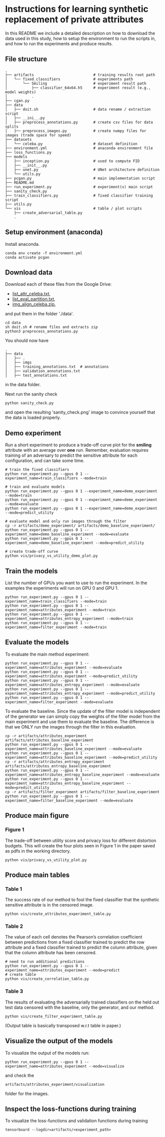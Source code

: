 # Instructions for learning synthetic replacement of private attributes
In this README we include a detailed description on how to download the data
used in this study, how to setup the environment to run the scripts in, and how
to run the experiments and produce results.

## File structure

    .
    ├── artifacts                           # training results root path
    │   └── fixed_classifiers               # experiments path
    │       └── Smiling                     # experiment result path
    │           ├── classifier_64x64.h5     # experiment result (e.g., model weights)
    │           .
    ├── cgan.py
    ├── data
    │   ├── doit.sh                         # data rename / extraction script
    │   ├── __ini__.py
    │   ├── preprocess_annotations.py       # create csv files for data splits
    │   ├── preprocess_images.py            # create numpy files for images (trade space for speed)
    ├── datasets
    │   └── celeba.py                       # dataset definition
    ├── environment.yml                     # anaconda environment file
    ├── loss_functions.py
    ├── models
    │   ├── inception.py                    # used to compute FID
    │   ├── __init__.py
    │   ├── unet.py                         # UNet architecture definition
    │   └── utils.py
    ├── pcgan.py                            # main implementation script
    ├── README.md      
    ├── run_experiment.py                   # experiment(s) main script
    ├── sanity_check.py
    ├── train_classifiers.py                # fixed classifier training script
    ├── utils.py
    └── vis                                 # table / plot scripts
        ├── create_adversarial_table.py
        .

## Setup environment (anaconda)
Install anaconda.

    conda env create -f environment.yml
    conda activate pcgan

## Download data
Download each of these files from the Google Drive:

- [list_attr_celeba.txt](https://drive.google.com/open?id=0B7EVK8r0v71pblRyaVFSWGxPY0U),
- [list_eval_partition.txt](https://drive.google.com/open?id=0B7EVK8r0v71pY0NSMzRuSXJEVkk),
- [img_align_celeba.zip](https://drive.google.com/open?id=0B7EVK8r0v71pZjFTYXZWM3FlRnM),

and put them in the folder './data'. 

    cd data
    sh doit.sh # rename files and extracts zip
    python3 preprocess_annotations.py

You should now have

    .
    ├── data
    │   ├── .
    │   ├── imgs
    │   ├── training_annotations.txt  # annotations
    │   ├── validation_annotations.txt
    │   ├── test_annotations.txt

in the data folder. 

Next run the sanity check

    python sanity_check.py

and open the resulting 'sanity_check.png' image to convince yourself that the
data is loaded properly.

## Demo experiment
Run a short experiment to produce a trade-off curve plot for the __smiling__ attribute with an average over __one__ run. Remember, evaluation requires training of an adversary to predict the sensitive attribute for each configuration, and can take some time.

    # train the fixed classifiers
    python run_experiment.py --gpus 0 1 --experiment_name=train_classifiers --mode=train

    # train and evaluate models
    python run_experiment.py --gpus 0 1 --experiment_name=demo_experiment --mode=train
    python run_experiment.py --gpus 0 1 --experiment_name=demo_experiment --mode=evaluate
    python run_experiment.py --gpus 0 1 --experiment_name=demo_experiment --mode=predict_utility
    
    # evaluate model and only run images through the filter
    cp -r artifacts/demo_experiment/ artifacts/demo_baseline_experiment/
    python run_experiment.py --gpus 0 1 --experiment_name=demo_baseline_experiment --mode=evaluate
    python run_experiment.py --gpus 0 1 --experiment_name=demo_baseline_experiment --mode=predict_utility

    # create trade-off curve
    python vis/privacy_vs_utility_demo_plot.py

## Train the models
List the number of GPUs you want to use to run the experiment. In the examples
the experiments will run on GPU 0 and GPU 1.

    python run_experiment.py --gpus 0 1 --experiment_name=train_classifiers --mode=train
    python run_experiment.py --gpus 0 1 --experiment_name=attributes_experiment --mode=train
    python run_experiment.py --gpus 0 1 --experiment_name=attributes_entropy_experiment --mode=train
    python run_experiment.py --gpus 0 1 --experiment_name=filter_experiment --mode=train

## Evaluate the models
To evaluate the main method experiment:

    python run_experiment.py --gpus 0 1 --experiment_name=attributes_experiment --mode=evaluate
    python run_experiment.py --gpus 0 1 --experiment_name=attributes_experiment --mode=predict_utility
    python run_experiment.py --gpus 0 1 --experiment_name=attributes_entropy_experiment --mode=evaluate
    python run_experiment.py --gpus 0 1 --experiment_name=attributes_entropy_experiment --mode=predict_utility
    python run_experiment.py --gpus 0 1 --experiment_name=filter_experiment --mode=evaluate

To evaluate the baseline. Since the update of the filter model is independent
of the generator we can simply copy the weights of the filter model from the
main experiment and use them to evaluate the baseline. The difference is
that we ONLY run the images through the filter in this evaluation.

    cp -r artifacts/attributes_experiment artifacts/attributes_baseline_experiment
    python run_experiment.py --gpus 0 1 --experiment_name=attributes_baseline_experiment --mode=evaluate
    python run_experiment.py --gpus 0 1 --experiment_name=attributes_baseline_experiment --mode=predict_utility
    cp -r artifacts/attributes_entropy_experiment artifacts/attributes_entropy_baseline_experiment
    python run_experiment.py --gpus 0 1 --experiment_name=attributes_entropy_baseline_experiment --mode=evaluate
    python run_experiment.py --gpus 0 1 --experiment_name=attributes_entropy_baseline_experiment --mode=predict_utility
    cp -r artifacts/filter_experiment artifacts/filter_baseline_experiment
    python run_experiment.py --gpus 0 1 --experiment_name=filter_baseline_experiment --mode=evaluate

## Produce main figure

### Figure 1
The trade-off between utility score and privacy loss for different distortion budgets. This will create the four plots seen in Figure 1 in the paper saved as pdfs in the working directory.

    python vis/privacy_vs_utility_plot.py

## Produce main tables

### Table 1
The success rate of our method to fool the fixed classifier that the synthetic
sensitive attribute is in the censored image.

    python vis/create_attributes_experiment_table.py

### Table 2
The value of each cell denotes the Pearson’s correlation coefficient between
predictions from a fixed classifier trained to predict the row attribute and a
fixed classifier trained to predict the column attribute, given that the column
attribute has been censored.

    # need to run additional predictions
    python run_experiment.py --gpus 0 1 --experiment_name=attributes_experiment --mode=predict
    # create table
    python vis/create_correlation_table.py

### Table 3
The results of evaluating the adversarially trained classifiers on the held out
test data censored with the baseline, only the generator, and our method.

    python vis/create_filter_experiment_table.py

(Output table is basically transposed w.r.t table in paper.)

## Visualize the output of the models
To visualize the output of the models run:

    python run_experiment.py --gpus 0 1 --experiment_name=attributes_experiment --mode=visualize

and check the 

    artifacts/attributes_experiment/visualization

folder for the images.


## Inspect the loss-functions during training
To visualize the loss-functions and validation functions during training

    tensorboard --logdir=artifacts/<experiment_path>

